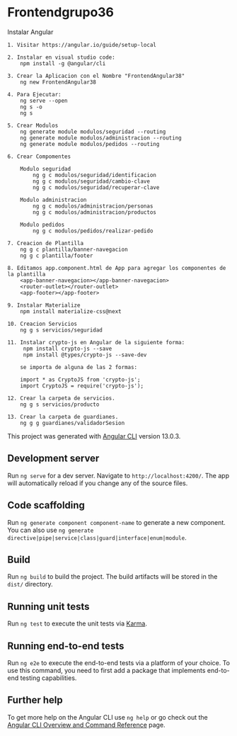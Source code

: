 # Frontendgrupo36

Instalar Angular

    1. Visitar https://angular.io/guide/setup-local

    2. Instalar en visual studio code:
        npm install -g @angular/cli

    3. Crear la Aplicacion con el Nombre "FrontendAngular38"
        ng new FrontendAngular38

    4. Para Ejecutar:
        ng serve --open
        ng s -o
        ng s

    5. Crear Modulos
        ng generate module modulos/seguridad --routing
        ng generate module modulos/administracion --routing
        ng generate module modulos/pedidos --routing

    6. Crear Compomentes

        Modulo seguridad
            ng g c modulos/seguridad/identificacion
            ng g c modulos/seguridad/cambio-clave
            ng g c modulos/seguridad/recuperar-clave
        
        Modulo administracion
            ng g c modulos/administracion/personas
            ng g c modulos/administracion/productos

        Modulo pedidos
            ng g c modulos/pedidos/realizar-pedido

    7. Creacion de Plantilla
        ng g c plantilla/banner-navegacion
        ng g c plantilla/footer
    
    8. Editamos app.component.html de App para agregar los componentes de la plantilla
        <app-banner-navegacion></app-banner-navegacion>
        <router-outlet></router-outlet>
        <app-footer></app-footer>
    
    9. Instalar Materialize
        npm install materialize-css@next

    10. Creacion Servicios
        ng g s servicios/seguridad

    11. Instalar crypto-js en Angular de la siguiente forma:
         npm install crypto-js --save
         npm install @types/crypto-js --save-dev

        se importa de alguna de las 2 formas:

        import * as CryptoJS from 'crypto-js';
        import CryptoJS = require('crypto-js');
    
    12. Crear la carpeta de servicios.
        ng g s servicios/producto

    13. Crear la carpeta de guardianes.
        ng g g guardianes/validadorSesion

This project was generated with [Angular CLI](https://github.com/angular/angular-cli) version 13.0.3.

## Development server

Run `ng serve` for a dev server. Navigate to `http://localhost:4200/`. The app will automatically reload if you change any of the source files.

## Code scaffolding

Run `ng generate component component-name` to generate a new component. You can also use `ng generate directive|pipe|service|class|guard|interface|enum|module`.

## Build

Run `ng build` to build the project. The build artifacts will be stored in the `dist/` directory.

## Running unit tests

Run `ng test` to execute the unit tests via [Karma](https://karma-runner.github.io).

## Running end-to-end tests

Run `ng e2e` to execute the end-to-end tests via a platform of your choice. To use this command, you need to first add a package that implements end-to-end testing capabilities.

## Further help

To get more help on the Angular CLI use `ng help` or go check out the [Angular CLI Overview and Command Reference](https://angular.io/cli) page.
